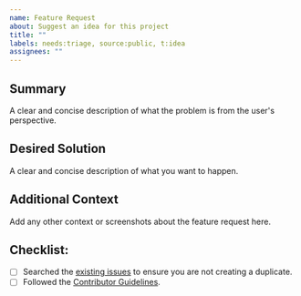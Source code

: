 ```yaml
---
name: Feature Request
about: Suggest an idea for this project
title: ""
labels: needs:triage, source:public, t:idea
assignees: ""
---
```


## Summary

A clear and concise description of what the problem is from the user's perspective.

## Desired Solution

A clear and concise description of what you want to happen.

## Additional Context

Add any other context or screenshots about the feature request here.

## Checklist:

- [ ] Searched the [existing issues](https://github.com/champ96k/craft_pro/issues) to ensure you are not creating a duplicate.
- [ ] Followed the [Contributor Guidelines](https://github.com/champ96k/craft_pro/docs/CONTRIBUTING.md).
